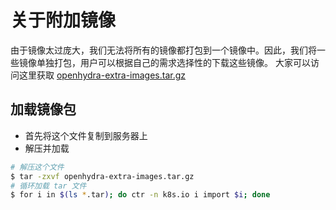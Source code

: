 # 关于附加镜像

由于镜像太过庞大，我们无法将所有的镜像都打包到一个镜像中。因此，我们将一些镜像单独打包，用户可以根据自己的需求选择性的下载这些镜像。 大家可以访问这里获取 [openhydra-extra-images.tar.gz ](https://pan.baidu.com/s/1qKXHVbcGrDScBNySPuY3uA?pwd=gvzr#list/path=%2Fopenhydra%2Frelease%2Frelease-2.0)

## 加载镜像包

* 首先将这个文件复制到服务器上
* 解压并加载

```bash
# 解压这个文件
$ tar -zxvf openhydra-extra-images.tar.gz
# 循环加载 tar 文件
$ for i in $(ls *.tar); do ctr -n k8s.io i import $i; done
```